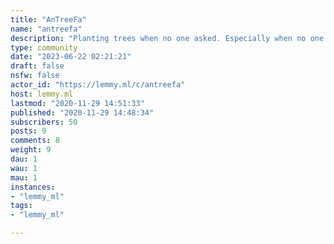 ```yaml
---
title: "AnTreeFa" 
name: "antreefa"
description: "Planting trees when no one asked. Especially when no one asked. The goal here is to promote the planting of trees, especially at a time such as now, where people in power are destroying our Earth. They may or may not be an actual connection with the Antifa mouvement. "
type: community
date: "2023-06-22 02:21:21"
draft: false
nsfw: false
actor_id: "https://lemmy.ml/c/antreefa"
host: lemmy.ml
lastmod: "2020-11-29 14:51:33"
published: "2020-11-29 14:48:34"
subscribers: 50
posts: 9
comments: 8
weight: 9
dau: 1
wau: 1
mau: 1
instances:
- "lemmy_ml"
tags: 
- "lemmy_ml"

---
```

